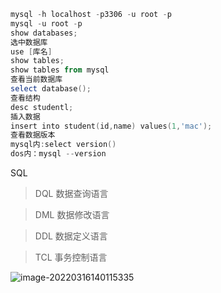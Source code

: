 ```powershell
mysql -h localhost -p3306 -u root -p
mysql -u root -p
show databases;
选中数据库
use [库名]
show tables;
show tables from mysql
查看当前数据库
select database();
查看结构
desc studentl;
插入数据
insert into student(id,name) values(1,'mac');
查看数据版本
mysql内:select version()
dos内：mysql --version
```



SQL

> DQL 数据查询语言

> DML 数据修改语言

> DDL 数据定义语言

> TCL  事务控制语言

![image-20220316140115335](https://picture-of-notebook.oss-cn-hangzhou.aliyuncs.com/img/image-20220316140115335.png)